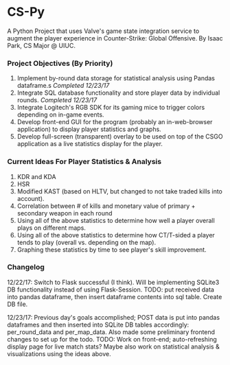 # CS-Py
A Python Project that uses Valve's game state integration service to augment the player experience in Counter-Strike: Global Offensive. By Isaac Park, CS Major @ UIUC.

### Project Objectives (By Priority)
1. Implement by-round data storage for statistical analysis using Pandas dataframe.s *Completed 12/23/17*
2. Integrate SQL database functionality and store player data by individual rounds. *Completed 12/23/17*
3. Integrate Logitech's RGB SDK for its gaming mice to trigger colors depending on in-game events.
4. Develop front-end GUI for the program (probably an in-web-browser application) to display player statistics and graphs.
5. Develop full-screen (transparent) overlay to be used on top of the CSGO application as a live statistics display for the player.

### Current Ideas For Player Statistics & Analysis
1. KDR and KDA
2. HSR
3. Modified KAST (based on HLTV, but changed to not take traded kills into account).
4. Correlation between # of kills and monetary value of primary + secondary weapon in each round
5. Using all of the above statistics to determine how well a player overall plays on different maps.
6. Using all of the above statistics to determine how CT/T-sided a player tends to play (overall vs. depending on the map).
7. Graphing these statistics by time to see player's skill improvement. 

### Changelog
12/22/17: Switch to Flask successful (I think). Will be implementing SQLite3 DB functionality instead of using Flask-Session. TODO: put 
received data into pandas dataframe, then insert dataframe contents into sql table. Create DB file.

12/23/17: Previous day's goals accomplished; POST data is put into pandas dataframes and then inserted into SQLite DB tables accordingly: per_round_data and per_map_data. Also made some preliminary frontend changes to set up for the todo. TODO: Work on front-end; auto-refreshing display page for live match stats? Maybe also work on statistical analysis & visualizations using the ideas above.
